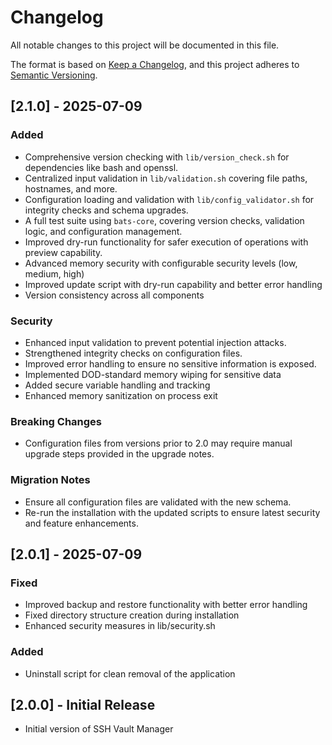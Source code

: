 # Changelog
All notable changes to this project will be documented in this file.

The format is based on [Keep a Changelog](https://keepachangelog.com/en/1.0.0/),
and this project adheres to [Semantic Versioning](https://semver.org/spec/v2.0.0.html).

## [2.1.0] - 2025-07-09
### Added
- Comprehensive version checking with `lib/version_check.sh` for dependencies like bash and openssl.
- Centralized input validation in `lib/validation.sh` covering file paths, hostnames, and more.
- Configuration loading and validation with `lib/config_validator.sh` for integrity checks and schema upgrades.
- A full test suite using `bats-core`, covering version checks, validation logic, and configuration management.
- Improved dry-run functionality for safer execution of operations with preview capability.
- Advanced memory security with configurable security levels (low, medium, high)
- Improved update script with dry-run capability and better error handling
- Version consistency across all components

### Security
- Enhanced input validation to prevent potential injection attacks.
- Strengthened integrity checks on configuration files.
- Improved error handling to ensure no sensitive information is exposed.
- Implemented DOD-standard memory wiping for sensitive data
- Added secure variable handling and tracking
- Enhanced memory sanitization on process exit

### Breaking Changes
- Configuration files from versions prior to 2.0 may require manual upgrade steps provided in the upgrade notes.

### Migration Notes
- Ensure all configuration files are validated with the new schema.
- Re-run the installation with the updated scripts to ensure latest security and feature enhancements.

## [2.0.1] - 2025-07-09
### Fixed
- Improved backup and restore functionality with better error handling
- Fixed directory structure creation during installation
- Enhanced security measures in lib/security.sh

### Added
- Uninstall script for clean removal of the application

## [2.0.0] - Initial Release
- Initial version of SSH Vault Manager

